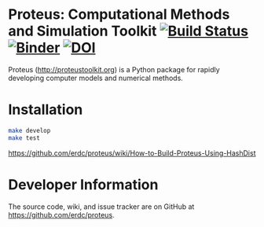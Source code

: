 # Proteus: Computational Methods and Simulation Toolkit [![Build Status](https://travis-ci.org/erdc/proteus.svg?branch=master)](https://travis-ci.org/erdc/proteus) [![Binder](http://mybinder.org/badge.svg)](https://beta.mybinder.org/v2/gh/erdc/proteus/master) [![DOI](https://zenodo.org/badge/2212385.svg)](https://zenodo.org/badge/latestdoi/2212385)


Proteus (http://proteustoolkit.org) is a Python package for
rapidly developing computer models and numerical methods.

# Installation

```bash
make develop
make test
```
https://github.com/erdc/proteus/wiki/How-to-Build-Proteus-Using-HashDist

# Developer Information

The source code, wiki, and issue tracker are on GitHub at
https://github.com/erdc/proteus.
